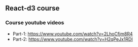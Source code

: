 ## React-d3 course

### Course youtube videos
* Part-1: https://www.youtube.com/watch?v=2LhoCfjm8R4
* Part-2: https://www.youtube.com/watch?v=H2qPeJx1RDI